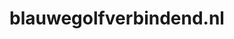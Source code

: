---
layout: post
title: "blauwegolfverbindend.nl"
internal_url: "/dutchgov/blauwegolfverbindend.nl.html"
subdomains_count: 3
all_subdomains_count: 3
urls_count: 3
ssl_rank: 0
http_rank: 47.333333333333
url_link: /data/blauwegolfverbindend.nl/urls.txt
all_subdomains_link: /data/blauwegolfverbindend.nl/all_subdomains.txt
subdomains_link: /data/blauwegolfverbindend.nl/subdomains.txt
categories: dutchgov
---